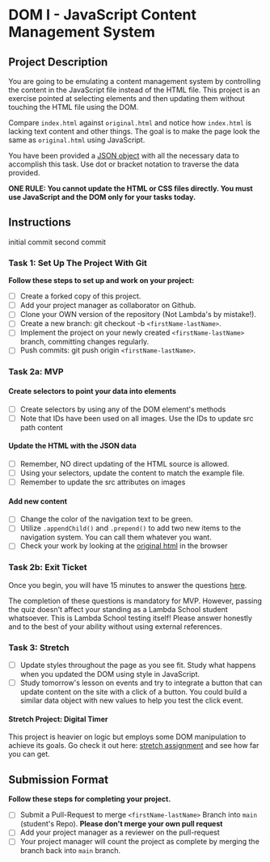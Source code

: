 # DOM I - JavaScript Content Management System

## Project Description

You are going to be emulating a content management system by controlling the content in the JavaScript file instead of the HTML file. This project is an exercise pointed at selecting elements and then updating them without touching the HTML file using the DOM.

Compare `index.html` against `original.html` and notice how `index.html` is lacking text content and other things. The goal is to make the page look the same as `original.html` using JavaScript.

You have been provided a [JSON object](js/index.js) with all the necessary data to accomplish this task. Use dot or bracket notation to traverse the data provided.

**ONE RULE: You cannot update the HTML or CSS files directly. You must use JavaScript and the DOM only for your tasks today.**

## Instructions

initial commit
second commit

### Task 1: Set Up The Project With Git

**Follow these steps to set up and work on your project:**

- [ ] Create a forked copy of this project.
- [ ] Add your project manager as collaborator on Github.
- [ ] Clone your OWN version of the repository (Not Lambda's by mistake!).
- [ ] Create a new branch: git checkout -b `<firstName-lastName>`.
- [ ] Implement the project on your newly created `<firstName-lastName>` branch, committing changes regularly.
- [ ] Push commits: git push origin `<firstName-lastName>`.

### Task 2a: MVP

#### Create selectors to point your data into elements

- [ ] Create selectors by using any of the DOM element's methods
- [ ] Note that IDs have been used on all images. Use the IDs to update src path content

#### Update the HTML with the JSON data

- [ ] Remember, NO direct updating of the HTML source is allowed.
- [ ] Using your selectors, update the content to match the example file.
- [ ] Remember to update the src attributes on images

#### Add new content

- [ ] Change the color of the navigation text to be green.
- [ ] Utilize `.appendChild()` and `.prepend()` to add two new items to the navigation system. You can call them whatever you want.
- [ ] Check your work by looking at the [original html](original.html) in the browser

### Task 2b: Exit Ticket

Once you begin, you will have 15 minutes to answer the questions [here](https://app.codesignal.com/public-test/wDZyexzhgBwvRbtMb/zghxQdQtGENfLc).

The completion of these questions is mandatory for MVP. However, passing the quiz doesn't affect your standing as a Lambda School student whatsoever. This is Lambda School testing itself! Please answer honestly and to the best of your ability without using external references.

### Task 3: Stretch

- [ ] Update styles throughout the page as you see fit. Study what happens when you updated the DOM using style in JavaScript.
- [ ] Study tomorrow's lesson on events and try to integrate a button that can update content on the site with a click of a button. You could build a similar data object with new values to help you test the click event.

#### Stretch Project: Digital Timer

This project is heavier on logic but employs some DOM manipulation to achieve its goals. Go check it out here: [stretch assignment](stretch-assignment) and see how far you can get.

## Submission Format

**Follow these steps for completing your project.**

- [ ] Submit a Pull-Request to merge `<firstName-lastName>` Branch into `main` (student's Repo). **Please don't merge your own pull request**
- [ ] Add your project manager as a reviewer on the pull-request
- [ ] Your project manager will count the project as complete by merging the branch back into `main` branch.

